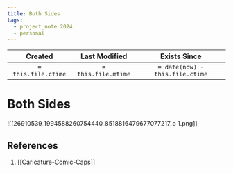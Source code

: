 ```yaml
---
title: Both Sides
tags:
  - project_note 2024
  - personal
---
```

|     Created      |  Last Modified   |       Exists Since        |
|:----------------:|:----------------:|:----------------:|
| `= this.file.ctime` | `= this.file.mtime` | `= date(now) - this.file.ctime`|

# Both Sides

![[26910539_1994588260754440_8518816479677077217_o 1.png]]
## References
1. [[Caricature-Comic-Caps]]